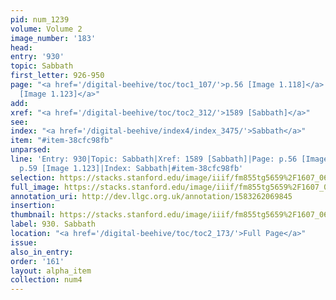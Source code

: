 ```yaml
---
pid: num_1239
volume: Volume 2
image_number: '183'
head: 
entry: '930'
topic: Sabbath
first_letter: 926-950
page: "<a href='/digital-beehive/toc/toc1_107/'>p.56 [Image 1.118]</a>|<a href='/digital-beehive/toc/toc1_113/'>p.59
  [Image 1.123]</a>"
add: 
xref: "<a href='/digital-beehive/toc/toc2_312/'>1589 [Sabbath]</a>"
see: 
index: "<a href='/digital-beehive/index4/index_3475/'>Sabbath</a>"
item: "#item-38cfc98fb"
unparsed: 
line: 'Entry: 930|Topic: Sabbath|Xref: 1589 [Sabbath]|Page: p.56 [Image 1.118]|Page:
  p.59 [Image 1.123]|Index: Sabbath|#item-38cfc98fb'
selection: https://stacks.stanford.edu/image/iiif/fm855tg5659%2F1607_0650/393,4142,2812,855/full/0/default.jpg
full_image: https://stacks.stanford.edu/image/iiif/fm855tg5659%2F1607_0650/full/full/0/default.jpg
annotation_uri: http://dev.llgc.org.uk/annotation/1583262069845
insertion: 
thumbnail: https://stacks.stanford.edu/image/iiif/fm855tg5659%2F1607_0650/393,4142,600,180/250,/0/default.jpg
label: 930. Sabbath
location: "<a href='/digital-beehive/toc/toc2_173/'>Full Page</a>"
issue: 
also_in_entry: 
order: '161'
layout: alpha_item
collection: num4
---
```

